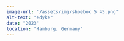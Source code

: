 ```yaml
---
image-url: "/assets/img/shoebox 5 45.png"
alt-text: "edyke"
date: "2023"
location: "Hamburg, Germany"
---
```


